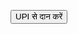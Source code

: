 <button onclick="window.location.href='upi://pay?pa=9314461360@ybl=salimkhan&cu=INR'">UPI से दान करें</button>
